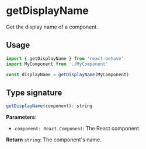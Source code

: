 <!--
  THIS FILE WAS GENERATED!
  Don't make any changes in it, update src/core/getDisplayName.js instead.
  If you still need to make changes in this file, remove this header so it won't be overridden.
-->

# getDisplayName

Get the display name of a component.

## Usage

```js
import { getDisplayName } from 'react-behave'
import MyComponent from './MyComponent'

const displayName = getDisplayName(MyComponent)
```

## Type signature

```js
getDisplayName(component): string
```

**Parameters**:

- `component: React.Component`: The React component.

**Return** `string`: The component's name.

